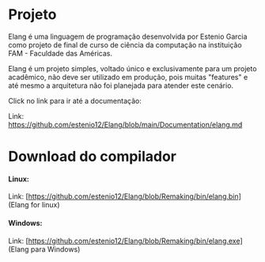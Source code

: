 # Projeto

Elang é uma linguagem de programação desenvolvida por Estenio Garcia como projeto de final de curso de ciência da computação na instituição FAM - Faculdade das Américas. 

Elang é um projeto simples, voltado único e exclusivamente para um projeto acadêmico, não deve ser utilizado em produção, pois muitas "features" e até mesmo a arquitetura não foi planejada para atender este cenário.

Click no link para ir até a documentação:

Link: https://github.com/estenio12/Elang/blob/main/Documentation/elang.md

# Download do compilador

#### Linux:

  Link: [https://github.com/estenio12/Elang/blob/Remaking/bin/elang.bin] (Elang for linux)

#### Windows:

  Link: [https://github.com/estenio12/Elang/blob/Remaking/bin/elang.exe] (Elang para Windows)
